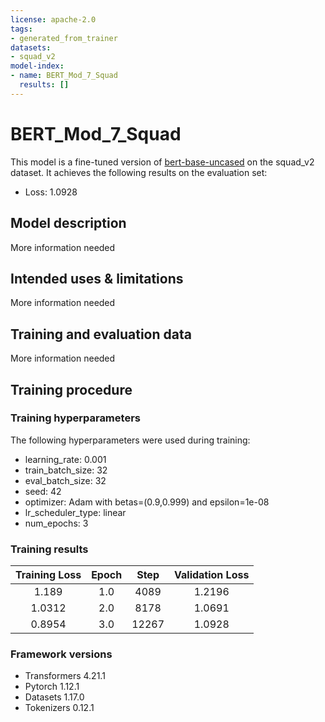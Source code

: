```yaml
---
license: apache-2.0
tags:
- generated_from_trainer
datasets:
- squad_v2
model-index:
- name: BERT_Mod_7_Squad
  results: []
---
```


<!-- This model card has been generated automatically according to the information the Trainer had access to. You
should probably proofread and complete it, then remove this comment. -->

# BERT_Mod_7_Squad

This model is a fine-tuned version of [bert-base-uncased](https://huggingface.co/bert-base-uncased) on the squad_v2 dataset.
It achieves the following results on the evaluation set:
- Loss: 1.0928

## Model description

More information needed

## Intended uses & limitations

More information needed

## Training and evaluation data

More information needed

## Training procedure

### Training hyperparameters

The following hyperparameters were used during training:
- learning_rate: 0.001
- train_batch_size: 32
- eval_batch_size: 32
- seed: 42
- optimizer: Adam with betas=(0.9,0.999) and epsilon=1e-08
- lr_scheduler_type: linear
- num_epochs: 3

### Training results

| Training Loss | Epoch | Step  | Validation Loss |
|:-------------:|:-----:|:-----:|:---------------:|
| 1.189         | 1.0   | 4089  | 1.2196          |
| 1.0312        | 2.0   | 8178  | 1.0691          |
| 0.8954        | 3.0   | 12267 | 1.0928          |


### Framework versions

- Transformers 4.21.1
- Pytorch 1.12.1
- Datasets 1.17.0
- Tokenizers 0.12.1

